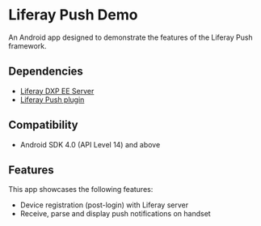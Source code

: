 # Liferay Push Demo

An Android app designed to demonstrate the features of the Liferay Push framework.

## Dependencies

- [Liferay DXP EE Server](https://www.liferay.com)
- [Liferay Push plugin](https://web.liferay.com/marketplace/-/mp/application/48438926)

## Compatibility

- Android SDK 4.0 (API Level 14) and above

## Features

This app showcases the following features: 

- Device registration (post-login) with Liferay server
- Receive, parse and display push notifications on handset
